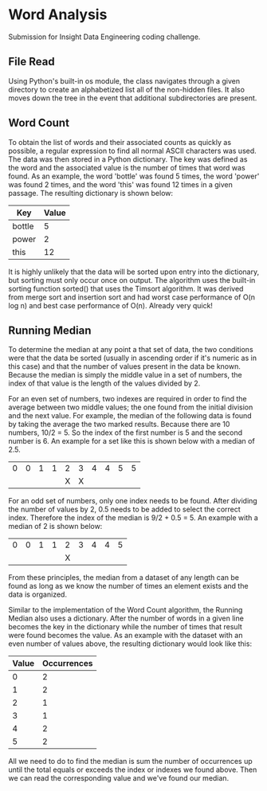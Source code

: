 Word Analysis
=============

Submission for Insight Data Engineering coding challenge.

File Read
---------

Using Python's built-in os module, the class navigates through a given directory to create an alphabetized list all of the non-hidden files. It also moves down the tree in the event that additional subdirectories are present.

Word Count
----------

To obtain the list of words and their associated counts as quickly as possible, a regular expression to find all normal ASCII characters was used. The data was then stored in a Python dictionary. The key was defined as the word and the associated value is the number of times that word was found. As an example, the word 'bottle' was found 5 times, the word 'power' was found 2 times, and the word 'this' was found 12 times in a given passage. The resulting dictionary is shown below:

| Key | Value |
| --- | ----- |
| bottle | 5 |
| power | 2 |
| this | 12 |

It is highly unlikely that the data will be sorted upon entry into the dictionary, but sorting must only occur once on output. The algorithm uses the built-in sorting function sorted() that uses the Timsort algorithm. It was derived from merge sort and insertion sort and had worst
case performance of O(n log n) and best case performance of O(n). Already very quick!

Running Median
--------------

To determine the median at any point a that set of data, the two conditions were that the data be sorted (usually in ascending order if it's numeric as in this case) and that the number of values present in the data be known. Because the median is simply the middle value in a set of numbers, the index of that value is the length of the values divided by 2.

For an even set of numbers, two indexes are required in order to find the average between two middle values; the one found from the initial division and the next value. For example, the median of the following data is found by taking the average the two marked results. Because there are 10 numbers, 10/2 = 5. So the index of the first number is 5 and the second number is 6. An example for a set like this is shown below with a median of 2.5.

<table>
	<tr>
		<td>0</td><td>0</td><td>1</td><td>1</td><td>2</td><td>3</td><td>4</td><td>4</td><td>5</td><td>5</td>
	</tr>
	<tr>
		<td> </td><td> </td><td> </td><td> </td><td>X</td><td>X</td><td> </td><td> </td><td> </td><td> </td>
	</tr>
</table>

For an odd set of numbers, only one index needs to be found. After dividing the number of values by 2, 0.5 needs to be added to select the correct index. Therefore the index of the median is 9/2 + 0.5 = 5. An example with a median of 2 is shown below:

<table>
	<tr>
		<td>0</td><td>0</td><td>1</td><td>1</td><td>2</td><td>3</td><td>4</td><td>4</td><td>5</td>
	</tr>
	<tr>
		<td> </td><td> </td><td> </td><td> </td><td>X</td><td> </td><td> </td><td> </td><td> </td>
	</tr>
</table>

From these principles, the median from a dataset of any length can be found as long as we know the number of times an element exists and the data is organized.

Similar to the implementation of the Word Count algorithm, the Running Median also uses a dictionary. After the number of words in a given line becomes the key in the dictionary while the number of times that result were found becomes the value. As an example with the dataset with an even number of values above, the resulting dictionary would look like this:

| Value | Occurrences |
| --- | ----- |
| 0 | 2 |
| 1 | 2 |
| 2 | 1 |
| 3 | 1 |
| 4 | 2 |
| 5 | 2 |

All we need to do to find the median is sum the number of occurrences up until the total equals or exceeds the index or indexes we found above. Then we can read the corresponding value and we've found our median.
